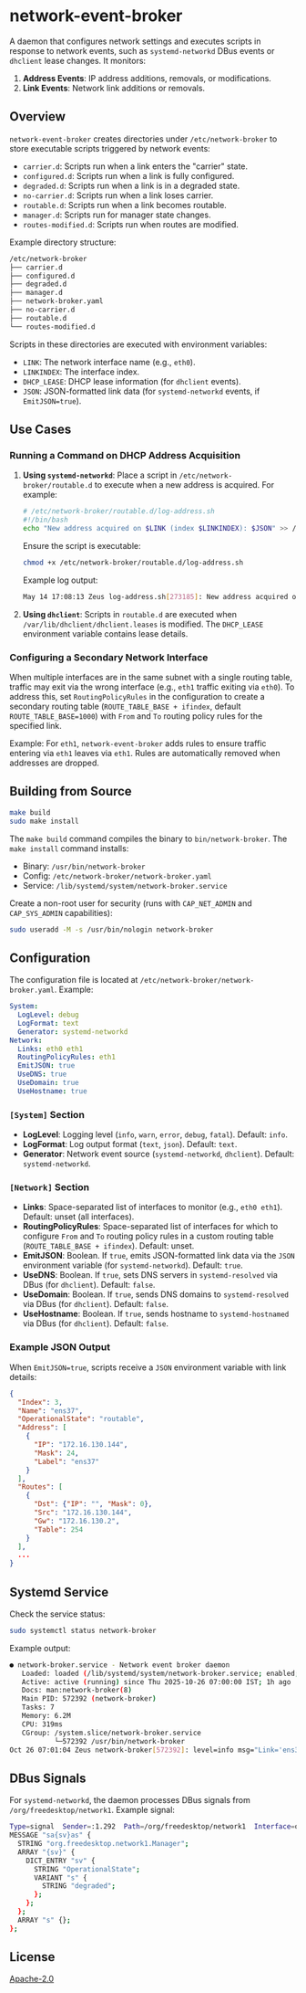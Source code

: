 # network-event-broker

A daemon that configures network settings and executes scripts in response to network events, such as `systemd-networkd` DBus events or `dhclient` lease changes. It monitors:

1. **Address Events**: IP address additions, removals, or modifications.
2. **Link Events**: Network link additions or removals.

## Overview

`network-event-broker` creates directories under `/etc/network-broker` to store executable scripts triggered by network events:

- `carrier.d`: Scripts run when a link enters the "carrier" state.
- `configured.d`: Scripts run when a link is fully configured.
- `degraded.d`: Scripts run when a link is in a degraded state.
- `no-carrier.d`: Scripts run when a link loses carrier.
- `routable.d`: Scripts run when a link becomes routable.
- `manager.d`: Scripts run for manager state changes.
- `routes-modified.d`: Scripts run when routes are modified.

Example directory structure:
```bash
/etc/network-broker
├── carrier.d
├── configured.d
├── degraded.d
├── manager.d
├── network-broker.yaml
├── no-carrier.d
├── routable.d
└── routes-modified.d
```

Scripts in these directories are executed with environment variables:
- `LINK`: The network interface name (e.g., `eth0`).
- `LINKINDEX`: The interface index.
- `DHCP_LEASE`: DHCP lease information (for `dhclient` events).
- `JSON`: JSON-formatted link data (for `systemd-networkd` events, if `EmitJSON=true`).

## Use Cases

### Running a Command on DHCP Address Acquisition

1. **Using `systemd-networkd`**:
   Place a script in `/etc/network-broker/routable.d` to execute when a new address is acquired. For example:
   ```bash
   # /etc/network-broker/routable.d/log-address.sh
   #!/bin/bash
   echo "New address acquired on $LINK (index $LINKINDEX): $JSON" >> /var/log/network-events.log
   ```
   Ensure the script is executable:
   ```bash
   chmod +x /etc/network-broker/routable.d/log-address.sh
   ```

   Example log output:
   ```bash
   May 14 17:08:13 Zeus log-address.sh[273185]: New address acquired on ens33 (index 2): {"OperationalState":"routable",...}
   ```

2. **Using `dhclient`**:
   Scripts in `routable.d` are executed when `/var/lib/dhclient/dhclient.leases` is modified. The `DHCP_LEASE` environment variable contains lease details.

### Configuring a Secondary Network Interface

When multiple interfaces are in the same subnet with a single routing table, traffic may exit via the wrong interface (e.g., `eth1` traffic exiting via `eth0`). To address this, set `RoutingPolicyRules` in the configuration to create a secondary routing table (`ROUTE_TABLE_BASE + ifindex`, default `ROUTE_TABLE_BASE=1000`) with `From` and `To` routing policy rules for the specified link.

Example: For `eth1`, `network-event-broker` adds rules to ensure traffic entering via `eth1` leaves via `eth1`. Rules are automatically removed when addresses are dropped.

## Building from Source

```bash
make build
sudo make install
```

The `make build` command compiles the binary to `bin/network-broker`. The `make install` command installs:
- Binary: `/usr/bin/network-broker`
- Config: `/etc/network-broker/network-broker.yaml`
- Service: `/lib/systemd/system/network-broker.service`

Create a non-root user for security (runs with `CAP_NET_ADMIN` and `CAP_SYS_ADMIN` capabilities):
```bash
sudo useradd -M -s /usr/bin/nologin network-broker
```

## Configuration

The configuration file is located at `/etc/network-broker/network-broker.yaml`. Example:
```yaml
System:
  LogLevel: debug
  LogFormat: text
  Generator: systemd-networkd
Network:
  Links: eth0 eth1
  RoutingPolicyRules: eth1
  EmitJSON: true
  UseDNS: true
  UseDomain: true
  UseHostname: true
```

### `[System]` Section
- **LogLevel**: Logging level (`info`, `warn`, `error`, `debug`, `fatal`). Default: `info`.
- **LogFormat**: Log output format (`text`, `json`). Default: `text`.
- **Generator**: Network event source (`systemd-networkd`, `dhclient`). Default: `systemd-networkd`.

### `[Network]` Section
- **Links**: Space-separated list of interfaces to monitor (e.g., `eth0 eth1`). Default: unset (all interfaces).
- **RoutingPolicyRules**: Space-separated list of interfaces for which to configure `From` and `To` routing policy rules in a custom routing table (`ROUTE_TABLE_BASE + ifindex`). Default: unset.
- **EmitJSON**: Boolean. If `true`, emits JSON-formatted link data via the `JSON` environment variable (for `systemd-networkd`). Default: `true`.
- **UseDNS**: Boolean. If `true`, sets DNS servers in `systemd-resolved` via DBus (for `dhclient`). Default: `false`.
- **UseDomain**: Boolean. If `true`, sends DNS domains to `systemd-resolved` via DBus (for `dhclient`). Default: `false`.
- **UseHostname**: Boolean. If `true`, sends hostname to `systemd-hostnamed` via DBus (for `dhclient`). Default: `false`.

### Example JSON Output
When `EmitJSON=true`, scripts receive a `JSON` environment variable with link details:
```json
{
  "Index": 3,
  "Name": "ens37",
  "OperationalState": "routable",
  "Address": [
    {
      "IP": "172.16.130.144",
      "Mask": 24,
      "Label": "ens37"
    }
  ],
  "Routes": [
    {
      "Dst": {"IP": "", "Mask": 0},
      "Src": "172.16.130.144",
      "Gw": "172.16.130.2",
      "Table": 254
    }
  ],
  ...
}
```

## Systemd Service

Check the service status:
```bash
sudo systemctl status network-broker
```

Example output:
```bash
● network-broker.service - Network event broker daemon
   Loaded: loaded (/lib/systemd/system/network-broker.service; enabled; vendor preset: disabled)
   Active: active (running) since Thu 2025-10-26 07:00:00 IST; 1h ago
   Docs: man:network-broker(8)
   Main PID: 572392 (network-broker)
   Tasks: 7
   Memory: 6.2M
   CPU: 319ms
   CGroup: /system.slice/network-broker.service
           └─572392 /usr/bin/network-broker
Oct 26 07:01:04 Zeus network-broker[572392]: level=info msg="Link='ens33' ifindex='2' changed state OperationalState='carrier'"
```

## DBus Signals

For `systemd-networkd`, the daemon processes DBus signals from `/org/freedesktop/network1`. Example signal:
```bash
Type=signal  Sender=:1.292  Path=/org/freedesktop/network1  Interface=org.freedesktop.DBus.Properties  Member=PropertiesChanged
MESSAGE "sa{sv}as" {
  STRING "org.freedesktop.network1.Manager";
  ARRAY "{sv}" {
    DICT_ENTRY "sv" {
      STRING "OperationalState";
      VARIANT "s" {
        STRING "degraded";
      };
    };
  };
  ARRAY "s" {};
};
```

## License

[Apache-2.0](https://spdx.org/licenses/Apache-2.0.html)
